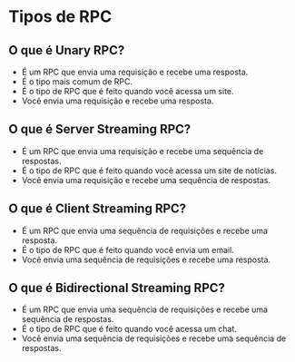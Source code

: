 # Tipos de RPC

## O que é Unary RPC?

- É um RPC que envia uma requisição e recebe uma resposta.
- É o tipo mais comum de RPC.
- É o tipo de RPC que é feito quando você acessa um site.
- Você envia uma requisição e recebe uma resposta.

## O que é Server Streaming RPC?

- É um RPC que envia uma requisição e recebe uma sequência de respostas.
- É o tipo de RPC que é feito quando você acessa um site de notícias.
- Você envia uma requisição e recebe uma sequência de respostas.

## O que é Client Streaming RPC?

- É um RPC que envia uma sequência de requisições e recebe uma resposta.
- É o tipo de RPC que é feito quando você envia um email.
- Você envia uma sequência de requisições e recebe uma resposta.

## O que é Bidirectional Streaming RPC?

- É um RPC que envia uma sequência de requisições e recebe uma sequência de respostas.
- É o tipo de RPC que é feito quando você acessa um chat.
- Você envia uma sequência de requisições e recebe uma sequência de respostas.

